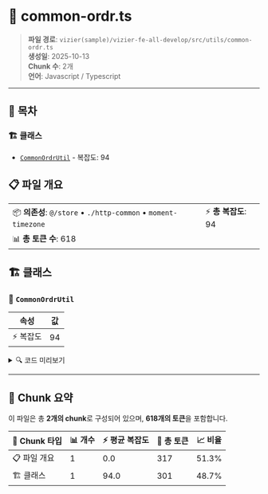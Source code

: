 # 📄 common-ordr.ts

> **파일 경로**: `vizier(sample)/vizier-fe-all-develop/src/utils/common-ordr.ts`  
> **생성일**: 2025-10-13  
> **Chunk 수**: 2개  
> **언어**: Javascript / Typescript
---

## 📑 목차

### 🏗️ 클래스
- [`CommonOrdrUtil`](#class-commonordrutil) - 복잡도: 94


## 📋 파일 개요

| | |
|--|--|
| 📦 **의존성**: `@/store` • `./http-common` • `moment-timezone` | ⚡ **총 복잡도**: 94 |
| 📊 **총 토큰 수**: 618 |  |



## 🏗️ 클래스

### <a id="class-commonordrutil"></a>🎯 `CommonOrdrUtil`

| 속성 | 값 |
|------|----|
| ⚡ 복잡도 | 94 |



<details>
<summary>🔍 코드 미리보기</summary>

```javascript
export class CommonOrdrUtil {
  public static getCurrentTime = () => {
    return moment(new Date()).tz("Asia/Seoul").format("YYYY-MM-DDTHH:mm:ss");
  };

  public static execute = async (
    mthd: string, // ex) GET
    uri: string, // ex) /api/ordr/ordrevetitem/v1/evetitemevet
    reqData: any
  ) => {
    let retVal;

    if (mthd === "GET") {
      let queryParam = "?";
      queryParam += CommonOrdrUtil.jsonToQueryString(reqData);
      retVal = await httpClient.get(uri + queryParam);
    } else if (mthd === "POST") {
      retVal = await httpClient.post(uri, reqData);
    } else if (mthd === "PUT") {
      retVal = await httpClient.put(uri, reqData);
    }

    if (retVal?.status === 200) {
      if (retVal?.data?.errorCode == "400") {
        await CommonOrdrUtil.showErrorAlert(ret...
```

**Chunk 정보**
- 🆔 **ID**: `3f6ac7977286`
- 📍 **라인**: 5-105
- 📊 **토큰**: 301
- 🏷️ **태그**: `class, javascript`

</details>

---




## 🧩 Chunk 요약

이 파일은 총 **2개의 chunk**로 구성되어 있으며, **618개의 토큰**을 포함합니다.

| 🧩 Chunk 타입 | 📊 개수 | ⚡ 평균 복잡도 | 📝 총 토큰 | 📈 비율 |
|---------------|--------|-------------|----------|--------|
| 📋 파일 개요 | 1 | 0.0 | 317 | 51.3% |
| 🏗️ 클래스 | 1 | 94.0 | 301 | 48.7% |

